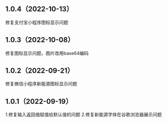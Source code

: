 ## 1.0.4（2022-10-13）
修复支付宝小程序图标显示问题
## 1.0.3（2022-10-08）
修复图标显示问题，图片改用base64编码
## 1.0.2（2022-09-21）
修复微信小程序新能源图标显示问题
## 1.0.1（2022-09-19）
1.修复输入返回值赋值给默认值的问题
2.修复新能源字体在谷歌浏览器展示问题
